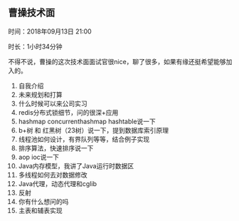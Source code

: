 ## 曹操技术面

时间：2018年09月13日 21:00

时长：1小时34分钟



不得不说，曹操的这次技术面面试官很nice，聊了很多，如果有缘还挺希望能够加入的。



1. 自我介绍
2. 未来规划和打算
3. 什么时候可以来公司实习
4. redis分布式锁细节，问的很深+应用
5. hashmap concurrenthashmap hashtable说一下
6. b+树 和 红黑树（23树）说一下，提到数据库索引原理
7. 线程池如何设计，有界队列等等，结合例子实现
8. 排序算法，快速排序说一下
9. aop ioc说一下
10. Java内存模型，我讲了Java运行时数据区
11. 多线程如何去对数据修改
12. Java代理，动态代理和cglib
13. 反射
14. 你有什么想问的吗
15. 主表和辅表实现

